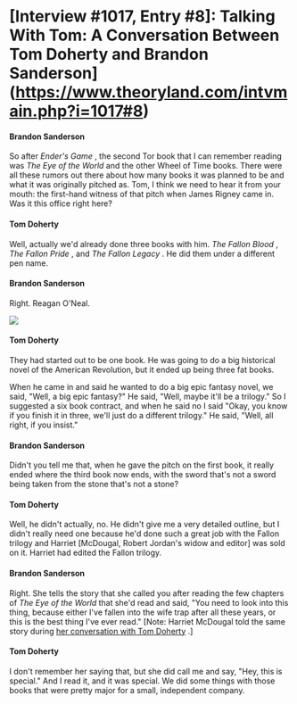 # [Interview #1017, Entry #8]: Talking With Tom: A Conversation Between Tom Doherty and Brandon Sanderson](https://www.theoryland.com/intvmain.php?i=1017#8)

#### Brandon Sanderson

So after
*Ender's Game*
, the second Tor book that I can remember reading was
*The Eye of the World*
and the other Wheel of Time books. There were all these rumors out there about how many books it was planned to be and what it was originally pitched as. Tom, I think we need to hear it from your mouth: the first-hand witness of that pitch when James Rigney came in. Was it this office right here?

#### Tom Doherty

Well, actually we'd already done three books with him.
*The Fallon Blood*
,
*The Fallon Pride*
, and
*The Fallon Legacy*
. He did them under a different pen name.

#### Brandon Sanderson

Right. Reagan O'Neal.

![](http://www.tor.com/images/stories/blogs/13_03/fallon-blood-robert-jordan.jpg)

#### Tom Doherty

They had started out to be one book. He was going to do a big historical novel of the American Revolution, but it ended up being three fat books.

When he came in and said he wanted to do a big epic fantasy novel, we said, "Well, a big epic fantasy?" He said, "Well, maybe it'll be a trilogy." So I suggested a six book contract, and when he said no I said "Okay, you know if you finish it in three, we'll just do a different trilogy." He said, "Well, all right, if you insist."

#### Brandon Sanderson

Didn't you tell me that, when he gave the pitch on the first book, it really ended where the third book now ends, with the sword that's not a sword being taken from the stone that's not a stone?

#### Tom Doherty

Well, he didn't actually, no. He didn't give me a very detailed outline, but I didn't really need one because he'd done such a great job with the Fallon trilogy and Harriet [McDougal, Robert Jordan's widow and editor] was sold on it. Harriet had edited the Fallon trilogy.

#### Brandon Sanderson

Right. She tells the story that she called you after reading the few chapters of
*The Eye of the World*
that she'd read and said, "You need to look into this thing, because either I've fallen into the wife trap after all these years, or this is the best thing I've ever read." [Note: Harriet McDougal told the same story during
[her conversation with Tom Doherty](http://www.tor.com/blogs/2013/03/talking-with-tom-a-conversation-between-tom-doherty-and-harriet-mcdougal)
.]

#### Tom Doherty

I don't remember her saying that, but she did call me and say, "Hey, this is special." And I read it, and it was special. We did some things with those books that were pretty major for a small, independent company.

